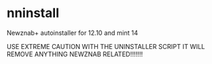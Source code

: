 nninstall
=========

Newznab+ autoinstaller for 12.10 and mint 14

USE EXTREME CAUTION WITH THE UNINSTALLER SCRIPT IT WILL REMOVE ANYTHING NEWZNAB RELATED!!!!!!!